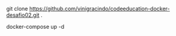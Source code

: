 git clone https://github.com/vinigracindo/codeeducation-docker-desafio02.git .

docker-compose up -d